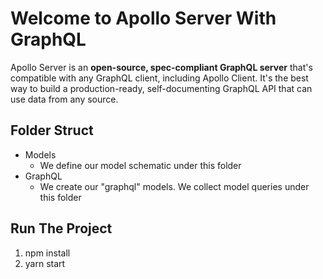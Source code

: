 # Welcome to Apollo Server With GraphQL

  
Apollo Server is an **open-source, spec-compliant GraphQL server** that's compatible with any GraphQL client, including Apollo Client. It's the best way to build a production-ready, self-documenting GraphQL API that can use data from any source.

## Folder Struct

 - Models
	 - We define our model schematic under this folder
 - GraphQL
	 -	We create our "graphql" models. We collect model queries under this folder

## Run The Project

 1. npm install
 2. yarn start